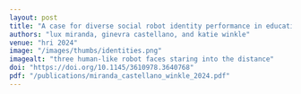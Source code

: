 ```yaml
---
layout: post
title: "A case for diverse social robot identity performance in education"
authors: "lux miranda, ginevra castellano, and katie winkle"
venue: "hri 2024"
image: "/images/thumbs/identities.png"
imagealt: "three human-like robot faces staring into the distance"
doi: "https://doi.org/10.1145/3610978.3640768"
pdf: "/publications/miranda_castellano_winkle_2024.pdf"
---
```









